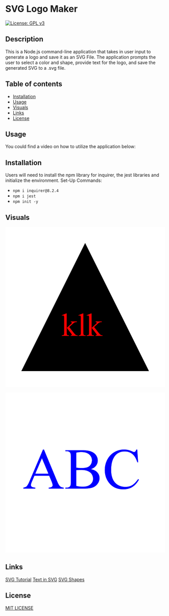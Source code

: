 # SVG Logo Maker

[![License: GPL v3](https://img.shields.io/badge/license-MIT-red)](https://www.gnu.org/licenses/gpl-3.0)

## Description

This is a Node.js command-line application that takes in user input to generate a logo and save it as an SVG File. The application prompts the user to select a color and shape, provide text for the logo, and save the generated SVG to a .svg file.

## Table of contents

- [Installation](#Installation)
- [Usage](#Usage)
- [Visuals](#Visuals)
- [Links](#Link)
- [License](#License)

## Usage

You could find a video on how to utilize the application below:

## Installation

Users will need to install the npm library for inquirer, the jest libraries and initialize the environment.
Set-Up Commands:

- `npm i inquirer@8.2.4`
- `npm i jest`
- `npm init -y`

## Visuals

![This is an image](./assets/SVG%20logo.png)

![This is an image](./assets/SVGlogo2.png)

## Links

[SVG Tutorial](https://developer.mozilla.org/en-US/docs/Web/SVG/Tutorial)
[Text in SVG](https://developer.mozilla.org/en-US/docs/Web/SVG/Tutorial/Texts)
[SVG Shapes](https://developer.mozilla.org/en-US/docs/Web/SVG/Tutorial/Basic_Shapes)

## License

[MIT LICENSE](https://raw.githubusercontent.com/Ruskin20/SVG-LOGO-MAKER/master/LICENSE)
